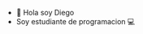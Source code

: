 - 👋 Hola soy Diego
- Soy estudiante de programacion 💻

<!---
diegopt/diegopt is a ✨ special ✨ repository because its `README.md` (this file) appears on your GitHub profile.
You can click the Preview link to take a look at your changes.
--->
